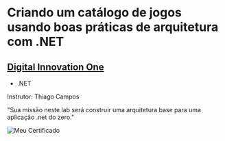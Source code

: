 # Criando um catálogo de jogos usando boas práticas de arquitetura com .NET
## [Digital Innovation One](https://web.digitalinnovation.one/)

* .NET

Instrutor: Thiago Campos

"Sua missão neste lab será construir uma arquitetura base para uma aplicação .net do zero."

![Meu Certificado](certificate/certificate.jpg)